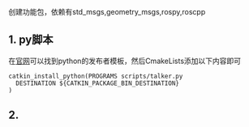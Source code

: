 创建功能包，依赖有std_msgs,geometry_msgs,rospy,roscpp

## 1. py脚本

在[官网](https://wiki.ros.org/cn/ROS/Tutorials/WritingPublisherSubscriber%28python%29)可以找到python的发布者模板，然后CmakeLists添加以下内容即可

```
catkin_install_python(PROGRAMS scripts/talker.py
  DESTINATION ${CATKIN_PACKAGE_BIN_DESTINATION}
)
```

## 2. 